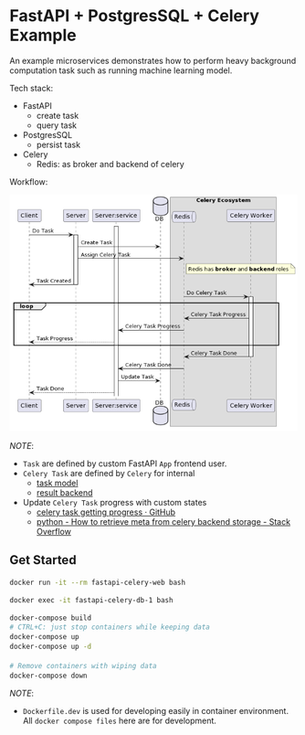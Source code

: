 # FastAPI + PostgresSQL + Celery Example

An example microservices demonstrates how to perform heavy background computation task such as running machine learning model.

Tech stack:

- FastAPI
  - create task
  - query task
- PostgresSQL
  - persist task
- Celery
  - Redis: as broker and backend of celery

Workflow:

![workflow](./out/workflow.png)

_NOTE_:

- `Task` are defined by custom FastAPI `App` frontend user.
- `Celery Task` are defined by `Celery` for internal
  - [task model](https://docs.celeryq.dev/en/latest/internals/reference/celery.backends.database.models.html#celery.backends.database.models.Task)
  - [result backend](https://docs.celeryq.dev/en/stable/userguide/tasks.html#result-backends)
- Update `Celery Task` progress with custom states
  - [celery task getting progress · GitHub](https://gist.github.com/siddhism/6399964b89ce734990763c922c3556da)
  - [python - How to retrieve meta from celery backend storage - Stack Overflow](https://stackoverflow.com/questions/34208399/how-to-retrieve-meta-from-celery-backend-storage)


## Get Started

```sh
docker run -it --rm fastapi-celery-web bash
```

```sh
docker exec -it fastapi-celery-db-1 bash
```

```sh
docker-compose build
# CTRL+C: just stop containers while keeping data
docker-compose up
docker-compose up -d

# Remove containers with wiping data
docker-compose down 
```

_NOTE_:

- `Dockerfile.dev` is used for developing easily in container environment. All `docker compose files` here are for development.
